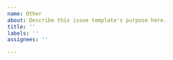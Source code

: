```yaml
---
name: Other
about: Describe this issue template's purpose here.
title: ''
labels: ''
assignees: ''

---
```



